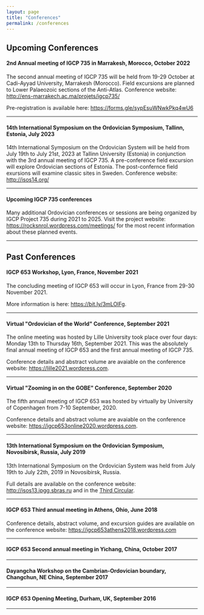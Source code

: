 ```yaml
---
layout: page
title: "Conferences"
permalink: /conferences
---
```

## Upcoming Conferences

#### 2nd Annual meeting of IGCP 735 in Marrakesh, Morocco, October 2022

The second annual meeting of IGCP 735 will be held from 19-29 October at Cadi-Ayyad University, Marrakesh (Morocco). Field excursions are planned to Lower Palaeozoic sections of the Anti-Atlas. Conference website: <http://ens-marrakech.ac.ma/projets/igcp735/>

Pre-registration is available here: <https://forms.gle/sypEsuWNwkPkq4wU6>

---

#### 14th International Symposium on the Ordovician Symposium, Tallinn, Estonia, July 2023

14th International Symposium on the Ordovician System will be held from July 19th to July 21st, 2023 at Tallinn University (Estonia) in conjunction with the 3rd annual meeting of IGCP 735. A pre-conference field excursion will explore Ordovician sections of Estonia. The post-confernce field exursions will examine classic sites in Sweden. Conference website: <http://isos14.org/>

---

#### Upcoming IGCP 735 conferences

Many additional Ordovician conferences or sessions are being organized by IGCP Project 735 during 2021 to 2025.  Visit the project website: <https://rocksnrol.wordpress.com/meetings/> for the most recent information about these planned events.

---

## Past Conferences

#### IGCP 653 Workshop, Lyon, France, November 2021

The concluding meeting of IGCP 653 will occur in Lyon, France from 29-30 November 2021. 

More information is here: <https://bit.ly/3mLOlFg>.

---

#### Virtual "Ordovician of the World" Conference, September 2021

The online meeting was hosted by Lille University took place over four days: Monday 13th to Thursday 16th, September 2021. This was the absolutely final annual meeting of IGCP 653 and the first annual meeting of IGCP 735.

Conference details and abstract volume are avaiable on the conference website: <https://lille2021.wordpress.com>.

---

#### Virtual "Zooming in on the GOBE" Conference, September 2020

The fifth annual meeting of IGCP 653 was hosted by virtually by University of Copenhagen from 7-10 September, 2020. 

Conference details and abstract volume are avaiable on the conference website: <https://igcp653online2020.wordpress.com>.

---

#### 13th International Symposium on the Ordovician Symposium, Novosibirsk, Russia, July 2019

13th International Symposium on the Ordovician System was held from July 19th to July 22th, 2019 in Novosibirsk, Russia.

Full details are available on the conference website: <http://isos13.ipgg.sbras.ru> and in the [Third Circular](files/ISOS13-3circular.pdf).

---

#### IGCP 653 Third annual meeting in Athens, Ohio, June 2018

Conference details, abstract volume, and excursion guides are available on the conference website: <https://igcp653athens2018.wordpress.com> 

---

#### IGCP 653 Second annual meeting in Yichang, China, October 2017

---

#### Dayangcha Workshop on the Cambrian-Ordovician boundary, Changchun, NE China, September 2017 

---

#### IGCP 653 Opening Meeting, Durham, UK, September 2016 

---
